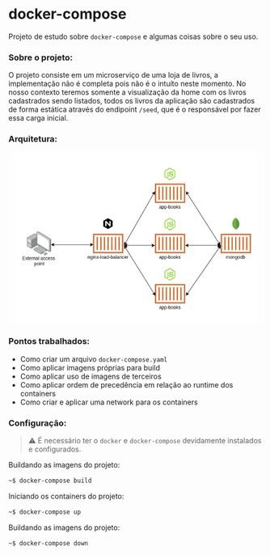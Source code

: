 # docker-compose

Projeto de estudo sobre `docker-compose` e algumas coisas sobre o seu uso.

### Sobre o projeto:
O projeto consiste em um microserviço de uma loja de livros, a implementação não é completa pois não é o intuíto neste momento.
No nosso contexto teremos somente a visualização da home com os livros cadastrados sendo listados, todos os livros da aplicação são cadastrados de forma estática através do endipoint `/seed`, que é o responsável por fazer essa carga inicial.

### Arquitetura:
[![node](https://github.com/jonathanmdr/docker-compose/blob/master/docs/app-architecture.png)](https://github.com/jonathanmdr/docker-compose/blob/master)

### Pontos trabalhados:
- Como criar um arquivo `docker-compose.yaml`
- Como aplicar imagens próprias para build
- Como aplicar uso de imagens de terceiros
- Como aplicar ordem de precedência em relação ao runtime dos containers
- Como criar e aplicar uma network para os containers

### Configuração:
 > :warning:  É necessário ter o `docker` e `docker-compose` devidamente instalados e configurados.

Buildando as imagens do projeto:
 ```bash
~$ docker-compose build
 ```
Iniciando os containers do projeto:
 ```bash
~$ docker-compose up
 ```
Buildando as imagens do projeto:
 ```bash
~$ docker-compose down
 ```
